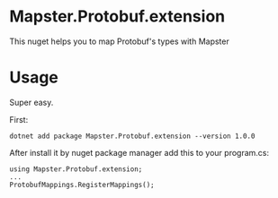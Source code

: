 # Mapster.Protobuf.extension
This nuget helps you to map Protobuf's types with Mapster
# Usage
Super easy. 

First:
```
dotnet add package Mapster.Protobuf.extension --version 1.0.0
```

After install it by nuget package manager add this to your program.cs:


```
using Mapster.Protobuf.extension;
...
ProtobufMappings.RegisterMappings();
```
